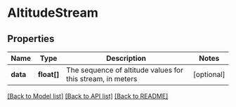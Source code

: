 # AltitudeStream

## Properties
Name | Type | Description | Notes
------------ | ------------- | ------------- | -------------
**data** | **float[]** | The sequence of altitude values for this stream, in meters | [optional] 

[[Back to Model list]](../../README.md#documentation-for-models) [[Back to API list]](../../README.md#documentation-for-api-endpoints) [[Back to README]](../../README.md)

